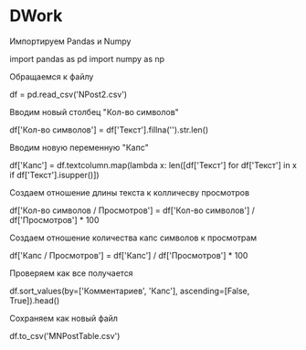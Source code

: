 # DWork

 Импортируем Pandas и Numpy 

import pandas as pd
import numpy as np

 Обращаемся к файлу

df = pd.read_csv('NPost2.csv')

 Вводим новый столбец "Кол-во символов"

df['Кол-во символов'] = df['Текст'].fillna('').str.len()

 Вводим новую переменную "Капс"

df['Капс'] = df.textcolumn.map(lambda x: len([df['Текст'] for df['Текст'] in x if df['Текст'].isupper()])

 Создаем отношение длины текста к колличесву просмотров

df['Кол-во символов / Просмотров'] = df['Кол-во символов'] / df['Просмотров'] * 100

 Создаем отношение количества капс символов к просмотрам

df['Капс / Просмотров'] = df['Капс'] / df['Просмотров'] * 100
  
 Проверяем как все получается                                           

df.sort_values(by=['Комментариев', 'Капс'], ascending=[False, True]).head()

 Сохраняем как новый файл

df.to_csv('MNPostTable.csv')
